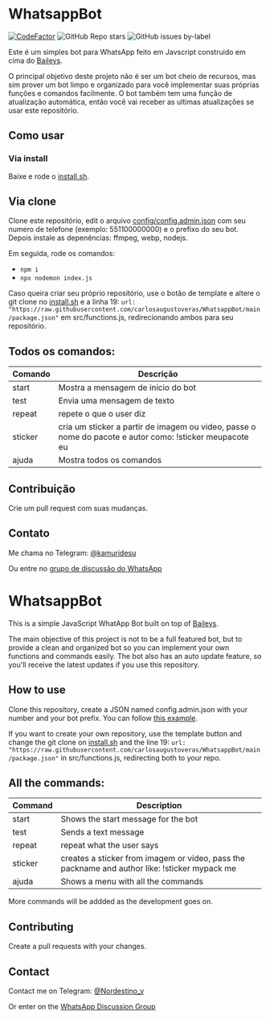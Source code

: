 #  WhatsappBot
[![CodeFactor](https://www.codefactor.io/repository/github/carlosaugustoveras/whatsappbot/badge)](https://www.codefactor.io/repository/github/carlosaugustoveras/whatsappbot)
![GitHub Repo stars](https://img.shields.io/github/stars/carlosaugustoveras/WhatsappBot?style=social)
![GitHub issues by-label](https://img.shields.io/github/issues/carlosaugustoveras/WhatsappBot/help%20wanted.svg)


Este é um simples bot para WhatsApp feito em Javscript construido em cima do [Baileys](https://github.com/adiwajshing/Baileys).

O principal objetivo deste projeto não é ser um bot cheio de recursos, mas sim prover um bot limpo e organizado para você implementar suas próprias funções e comandos facilmente. O bot também tem uma função de atualização automática, então você vai receber as ultimas atualizações se usar este repositório.

## Como usar
### Via install
Baixe e rode o [install.sh](https://raw.githubusercontent.com/carlosaugustoveras/WhatsappBot/main/install.sh).
## Via clone
Clone este repositório, edit o arquivo [config/config.admin.json](https://github.com/carlosaugustoveras/WhatsappBot/blob/main/config/config.admin.json) com seu numero de telefone (exemplo: 551100000000) e o prefixo do seu bot. Depois instale as depenências: ffmpeg, webp, nodejs.

Em seguida, rode os comandos:
- `npm i`
- `npx nodemon index.js`

Caso queira criar seu próprio repositório, use o botão de template e altere o git clone no [install.sh](https://raw.githubusercontent.com/carlosaugustoveras/WhatsappBot/main/install.sh) e a linha 19: `url: "https://raw.githubusercontent.com/carlosaugustoveras/WhatsappBot/main/package.json"` em src/functions.js, redirecionando ambos para seu repositório.

## Todos os comandos:
| Comando | Descrição                         |
|---------|-------------------------------------|
| start   | Mostra a mensagem de inicio do bot |
| test    | Envia uma mensagem de texto                |
| repeat  |  repete o que o user diz |
| sticker  |  cria um sticker a partir de imagem ou video, passe o nome do pacote e autor como: !sticker meupacote eu |
| ajuda    |  Mostra todos os comandos |

## Contribuição
Crie um pull request com suas mudanças.

## Contato
Me chama no Telegram: [@kamuridesu](https://t.me/kamuridesu)

Ou entre no [grupo de discussão do WhatsApp](https://chat.whatsapp.com/FCIGqV5RehW2wgalxZ4KDm)


#  WhatsappBot

This is a simple JavaScript WhatApp Bot built on top of [Baileys](https://github.com/adiwajshing/Baileys).

The main objective of this project is not to be a full featured bot, but to provide a clean and organized bot so you can implement your own functions and commands easily. The bot also has an auto update feature, so you'll receive the latest updates if you use this repository. 

## How to use
Clone this repository, create a JSON named config.admin.json with your number and your bot prefix. You can follow [this example](https://github.com/kamuridesu/WhatsappBot/blob/main/example.config.admin.json).

If you want to create your own repository, use the template button and change the git clone on [install.sh](https://raw.githubusercontent.com/carlosaugustoveras/WhatsappBot/main/install.sh) and the line 19: `url: "https://raw.githubusercontent.com/carlosaugustoveras/WhatsappBot/main/package.json"` in src/functions.js, redirecting both to your repo.

## All the commands:
| Command | Description                         |
|---------|-------------------------------------|
| start   | Shows the start message for the bot |
| test    | Sends a text message                |
| repeat  |  repeat what the user says |
| sticker  |  creates a sticker from imagem or video, pass the packname and author like: !sticker mypack me |
| ajuda    |  Shows a menu with all the commands |

More commands will be addded as the development goes on.

## Contributing
Create a pull requests with your changes.

## Contact
Contact me on Telegram: [@Nordestino_v](https://t.me/Nordestino)

Or enter on the [WhatsApp Discussion Group](https://chat.whatsapp.com/FCIGqV5RehW2wgalxZ4KDm)
